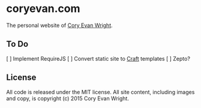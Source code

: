 coryevan.com
============
The personal website of [Cory Evan Wright](http://coryevan.com).

To Do
-----
[ ] Implement RequireJS
[ ] Convert static site to [Craft](http://buildwithcraft.com/) templates
[ ] Zepto?

License
-------
All code is released under the MIT license. All site content, including images and copy, is copyright (c) 2015 Cory Evan Wright.
